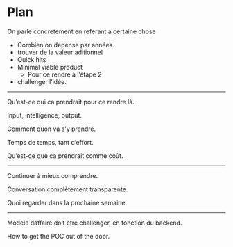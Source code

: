 # Plan

On parle concretement en referant a certaine chose

- Combien on depense par années.
- trouver de la valeur aditionnel
- Quick hits
- Minimal viable product
    - Pour ce rendre à l’étape 2
- challenger l’idée.

---

Qu’est-ce qui ca prendrait pour ce rendre là.

Input, intelligence, output. 

Comment quon va s’y prendre. 

Temps de temps, tant d’effort. 

Qu’est-ce que ca prendrait comme coût. 

---

Continuer à mieux comprendre. 

Conversation complètement transparente. 

Quoi regarder dans la prochaine semaine. 

---

Modele daffaire doit etre challenger, en fonction du backend. 

How to get the POC out of the door.